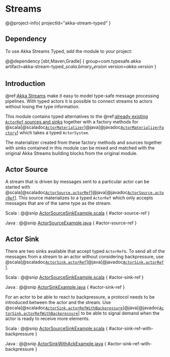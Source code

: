 # Streams

@@project-info{ projectId="akka-stream-typed" }

## Dependency

To use Akka Streams Typed, add the module to your project:

@@dependency [sbt,Maven,Gradle] {
  group=com.typesafe.akka
  artifact=akka-stream-typed_$scala.binary_version$
  version=$akka.version$
}

## Introduction

@ref:[Akka Streams](../stream/index.md) make it easy to model type-safe message processing pipelines. With typed actors it is possible to connect streams to actors without losing the type information.

This module contains typed alternatives to the @ref:[already existing `ActorRef` sources and sinks](../stream/stream-integrations.md) together with a factory methods for
@scala[@scaladoc[`ActorMaterializer`](akka.stream.typed.scaladsl.ActorMaterializer)]@java[@javadoc[`ActorMaterializerFactory`](akka.stream.typed.javadsl.ActorMaterializerFactory)] which takes a typed `ActorSystem`.

The materializer created from these factory methods and sources together with sinks contained in this module can be mixed and matched with the original Akka Streams building blocks from the original module.

## Actor Source

A stream that is driven by messages sent to a particular actor can be started with @scala[@scaladoc[`ActorSource.actorRef`](akka.stream.typed.scaladsl.ActorSource#actorRef)]@java[@javadoc[`ActorSource.actorRef`](akka.stream.typed.javadsl.ActorSource#actorRef)]. This source materializes to a typed `ActorRef` which only accepts messages that are of the same type as the stream.

Scala
:  @@snip [ActorSourceSinkExample.scala](/akka-stream-typed/src/test/scala/docs/akka/stream/typed/ActorSourceSinkExample.scala) { #actor-source-ref }

Java
:  @@snip [ActorSourceExample.java](/akka-stream-typed/src/test/java/docs/akka/stream/typed/ActorSourceExample.java) { #actor-source-ref }


## Actor Sink

There are two sinks available that accept typed `ActorRef`s. To send all of the messages from a stream to an actor without considering backpressure, use @scala[@scaladoc[`ActorSink.actorRef`](akka.stream.typed.scaladsl.ActorSink#actorRef)]@java[@javadoc[`ActorSink.actorRef`](akka.stream.typed.javadsl.ActorSink#actorRef)].

Scala
:  @@snip [ActorSourceSinkExample.scala](/akka-stream-typed/src/test/scala/docs/akka/stream/typed/ActorSourceSinkExample.scala) { #actor-sink-ref }

Java
:  @@snip [ActorSinkExample.java](/akka-stream-typed/src/test/java/docs/akka/stream/typed/ActorSinkExample.java) { #actor-sink-ref }

For an actor to be able to react to backpressure, a protocol needs to be introduced between the actor and the stream. Use @scala[@scaladoc[`ActorSink.actorRefWithBackpressure`](akka.stream.typed.scaladsl.ActorSink#actorRefWithBackpressure)]@java[@javadoc[`ActorSink.actorRefWithBackpressure`](akka.stream.typed.javadsl.ActorSink#actorRefWithBackpressure)] to be able to signal demand when the actor is ready to receive more elements.

Scala
:  @@snip [ActorSourceSinkExample.scala](/akka-stream-typed/src/test/scala/docs/akka/stream/typed/ActorSourceSinkExample.scala) { #actor-sink-ref-with-backpressure }

Java
:  @@snip [ActorSinkWithAckExample.java](/akka-stream-typed/src/test/java/docs/akka/stream/typed/ActorSinkWithAckExample.java) { #actor-sink-ref-with-backpressure }
